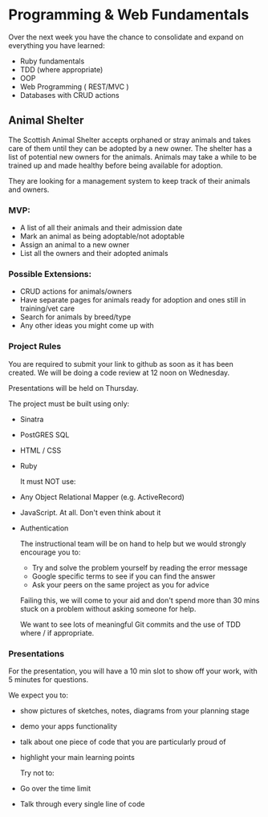 # Programming & Web Fundamentals

Over the next week you have the chance to consolidate and expand on everything you have learned:

- Ruby fundamentals
- TDD (where appropriate)
- OOP
- Web Programming ( REST/MVC )
- Databases with CRUD actions

## Animal Shelter

The Scottish Animal Shelter accepts orphaned or stray animals and takes care of them until they can be adopted by a new owner. The shelter has a list of potential new owners for the animals. Animals may take a while to be trained up and made healthy before being available for adoption.

They are looking for a management system to keep track of their animals and owners.

### MVP:

- A list of all their animals and their admission date
- Mark an animal as being adoptable/not adoptable
- Assign an animal to a new owner
- List all the owners and their adopted animals

### Possible Extensions:

- CRUD actions for animals/owners
- Have separate pages for animals ready for adoption and ones still in training/vet care
- Search for animals by breed/type
- Any other ideas you might come up with

### Project Rules

You are required to submit your link to github as soon as it has been created. We will be doing a code review at 12 noon on Wednesday.

Presentations will be held on Thursday.

The project must be built using only:

- Sinatra
- PostGRES SQL
- HTML / CSS
- Ruby

  It must NOT use:

- Any Object Relational Mapper (e.g. ActiveRecord)
- JavaScript. At all. Don't even think about it
- Authentication

  The instructional team will be on hand to help but we would strongly encourage you to:

  - Try and solve the problem yourself by reading the error message
  - Google specific terms to see if you can find the answer
  - Ask your peers on the same project as you for advice

  Failing this, we will come to your aid and don't spend more than 30 mins stuck on a problem without asking someone for help.

  We want to see lots of meaningful Git commits and the use of TDD where / if appropriate.

### Presentations

For the presentation, you will have a 10 min slot to show off your work, with 5 minutes for questions.

We expect you to:

- show pictures of sketches, notes, diagrams from your planning stage
- demo your apps functionality
- talk about one piece of code that you are particularly proud of
- highlight your main learning points

  Try not to:

- Go over the time limit
- Talk through every single line of code
